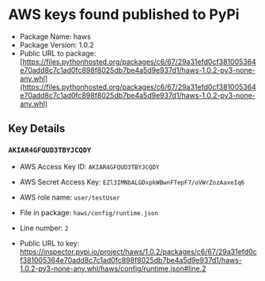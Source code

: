# AWS keys found published to PyPi

* Package Name: haws
* Package Version: 1.0.2
* Public URL to package: [https://files.pythonhosted.org/packages/c6/67/29a31efd0cf381005364e70add8c7c1ad0fc898f8025db7be4a5d9e937d1/haws-1.0.2-py3-none-any.whl](https://files.pythonhosted.org/packages/c6/67/29a31efd0cf381005364e70add8c7c1ad0fc898f8025db7be4a5d9e937d1/haws-1.0.2-py3-none-any.whl)

## Key Details

### `AKIAR4GFQUD3TBYJCQDY`

* AWS Access Key ID: `AKIAR4GFQUD3TBYJCQDY`
* AWS Secret Access Key: `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` 
* AWS role name: `user/testUser`
* File in package: `haws/config/runtime.json`
* Line number: `2`

* Public URL to key: https://inspector.pypi.io/project/haws/1.0.2/packages/c6/67/29a31efd0cf381005364e70add8c7c1ad0fc898f8025db7be4a5d9e937d1/haws-1.0.2-py3-none-any.whl/haws/config/runtime.json#line.2


